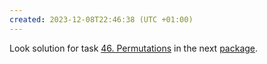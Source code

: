 ```yaml
---
created: 2023-12-08T22:46:38 (UTC +01:00)
---
```

Look solution for task [46. Permutations](https://leetcode.com/problems/permutations/?envType=study-plan-v2&envId=top-interview-150) in the next
[package](../../../../../LeetCode/Top_Interview_150/Backtracking/Medium/Combinations/Solution.java).